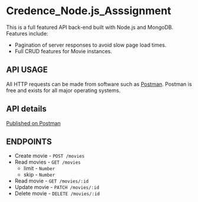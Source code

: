 # Credence_Node.js_Asssignment
This is a full featured API back-end built with Node.js and MongoDB.  
Features include:

- Pagination of server responses to avoid slow page load times.
- Full CRUD features for Movie instances.

## API USAGE

All HTTP requests can be made from software such as [Postman](www.getpostman.com). Postman is free and exists for all major operating systems.

## API details

[Published on Postman](https://documenter.getpostman.com/view/15786084/U16gP7NY)

## ENDPOINTS

  * Create movie                     - `POST /movies`
  * Read movies                      - `GET /movies`
    * limit           - `Number`
    * skip            - `Number`
  * Read movie                       - `GET /movies/:id`
  * Update movie                     - `PATCH /movies/:id`
  * Delete movie                     - `DELETE /movies/:id`
